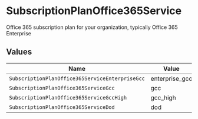 # SubscriptionPlanOffice365Service

Office 365 subscription plan for your organization, typically Office 365 Enterprise


## Values

| Name                                            | Value                                           |
| ----------------------------------------------- | ----------------------------------------------- |
| `SubscriptionPlanOffice365ServiceEnterpriseGcc` | enterprise_gcc                                  |
| `SubscriptionPlanOffice365ServiceGcc`           | gcc                                             |
| `SubscriptionPlanOffice365ServiceGccHigh`       | gcc_high                                        |
| `SubscriptionPlanOffice365ServiceDod`           | dod                                             |